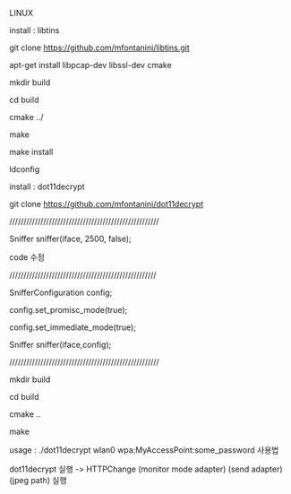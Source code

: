 LINUX 


install : libtins

git clone https://github.com/mfontanini/libtins.git

apt-get install libpcap-dev libssl-dev cmake

mkdir build

cd build

cmake ../

make

make install

ldconfig

install : dot11decrypt

git clone https://github.com/mfontanini/dot11decrypt

/////////////////////////////////////////////////////

Sniffer sniffer(iface, 2500, false);

code 수정

////////////////////////////////////////////////////

   SnifferConfiguration config;
    
   config.set_promisc_mode(true);
    
   config.set_immediate_mode(true);
    
   Sniffer sniffer(iface,config);
    
/////////////////////////////////////////////////////    

mkdir build

cd build

cmake ..

make

usage : ./dot11decrypt wlan0 wpa:MyAccessPoint:some_password
사용법

dot11decrypt 실행 -> HTTPChange (monitor mode adapter) (send adapter) (jpeg path) 실행
